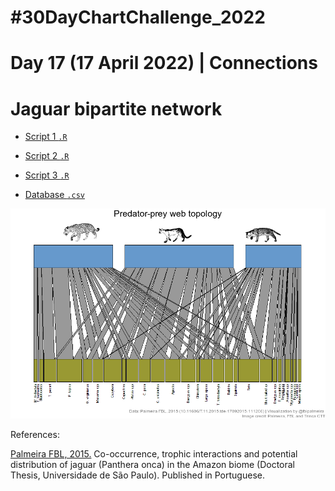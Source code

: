 # #30DayChartChallenge_2022

# Day 17 (17 April 2022) | Connections

# Jaguar bipartite network

- [Script 1 `.R`](https://github.com/fblpalmeira/jaguar_bipartite/blob/main/data/jaguar_bipartite.R)

- [Script 2 `.R`](https://github.com/fblpalmeira/jaguar_bipartite/blob/main/data/Ordernet.R)

- [Script 3 `.R`]()

- [Database `.csv`](https://github.com/fblpalmeira/jaguar_bipartite/blob/main/data/jaguar_bipartite.csv)

<img src="https://raw.githubusercontent.com/fblpalmeira/jaguar_bipartite/main/data/jaguar_bipartite2.png">

References: 

[Palmeira FBL, 2015.](https://www.teses.usp.br/teses/disponiveis/11/11150/tde-17092015-111206/publico/Francesca_Belem_Lopes_Palmeira_versao_revisada.pdf) Co-occurrence, trophic interactions and potential distribution of jaguar (Panthera onca) in the Amazon biome (Doctoral Thesis, Universidade de São Paulo). Published in Portuguese.
